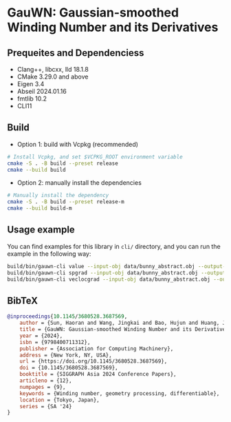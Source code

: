 # GauWN: Gaussian-smoothed Winding Number and its Derivatives

## Prequeites and Dependenciess
* Clang++, libcxx, lld 18.1.8
* CMake 3.29.0 and above
* Eigen 3.4
* Abseil 2024.01.16
* fmtlib 10.2
* CLI11

## Build
* Option 1: build with Vcpkg (recommended)
```bash
# Install Vcpkg, and set $VCPKG_ROOT environment variable
cmake -S . -B build --preset release
cmake --build build
```
* Option 2: manually install the dependencies
```bash
# Manually install the dependency
cmake -S . -B build --preset release-m
cmake --build build-m
```

## Usage example
You can find examples for this library in `cli/` directory, and you can run the example in the following way:

```bash
build/bin/gauwn-cli value --input-obj data/bunny_abstract.obj --output-vtk value.vtk --sigma 0.02 --resolution 200 gauwn
build/bin/gauwn-cli spgrad --input-obj data/bunny_abstract.obj --output-vtk spgrad.vtk --sigma 0.02 --resolution 200 gauwn
build/bin/gauwn-cli veclocgrad --input-obj data/bunny_abstract.obj --output-vtk veclocgrad.vtk --sigma 0.02 --query 0.0856 0.112 gauwn
```


## BibTeX
```bibtex
@inproceedings{10.1145/3680528.3687569,
    author = {Sun, Haoran and Wang, Jingkai and Bao, Hujun and Huang, Jin},
    title = {GauWN: Gaussian-smoothed Winding Number and its Derivatives},
    year = {2024},
    isbn = {9798400711312},
    publisher = {Association for Computing Machinery},
    address = {New York, NY, USA},
    url = {https://doi.org/10.1145/3680528.3687569},
    doi = {10.1145/3680528.3687569},
    booktitle = {SIGGRAPH Asia 2024 Conference Papers},
    articleno = {12},
    numpages = {9},
    keywords = {Winding number, geometry processing, differentiable},
    location = {Tokyo, Japan},
    series = {SA '24}
}
```